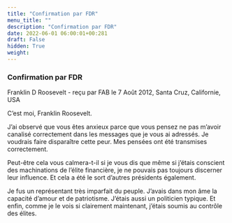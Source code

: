 ```yaml
---
title: "Confirmation par FDR"
menu_title: ""
description: "Confirmation par FDR"
date: 2022-06-01 06:00:01+00:281
draft: False
hidden: True
weight:
---
```

### Confirmation par FDR

Franklin D Roosevelt - reçu par FAB le 7 Août 2012, Santa Cruz, Californie, USA

C’est moi, Franklin Roosevelt.

J’ai observé que vous êtes anxieux parce que vous pensez ne pas m’avoir canalisé correctement dans les messages que je vous ai adressés. Je voudrais faire disparaître cette peur. Mes pensées ont été transmises correctement.

Peut-être cela vous calmera-t-il si je vous dis que même si j’étais conscient des machinations de l’élite financière, je ne pouvais pas toujours discerner leur influence. Et cela a été le sort d’autres présidents également.

Je fus un représentant très imparfait du peuple. J’avais dans mon âme la capacité d’amour et de patriotisme. J’étais aussi un politicien typique. Et enfin, comme je le vois si clairement maintenant, j’étais soumis au contrôle des élites.



